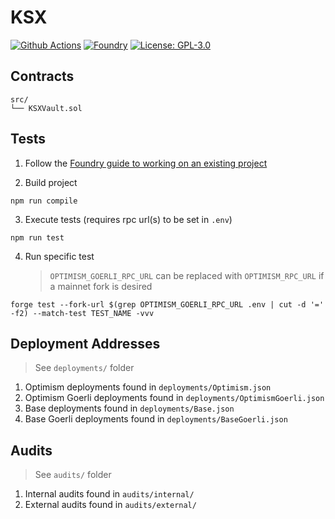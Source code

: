 # KSX

[![Github Actions][gha-badge]][gha] 
[![Foundry][foundry-badge]][foundry] 
[![License: GPL-3.0][license-badge]][license]

[gha]: https://github.com/Kwenta/foundry-scaffold/actions
[gha-badge]: https://github.com/Kwenta/foundry-scaffold/actions/workflows/test.yml/badge.svg
[foundry]: https://getfoundry.sh/
[foundry-badge]: https://img.shields.io/badge/Built%20with-Foundry-FFDB1C.svg
[license]: https://opensource.org/license/GPL-3.0/
[license-badge]: https://img.shields.io/badge/GitHub-GPL--3.0-informational


## Contracts

```
src/
└── KSXVault.sol
```

## Tests

1. Follow the [Foundry guide to working on an existing project](https://book.getfoundry.sh/projects/working-on-an-existing-project.html)

2. Build project

```
npm run compile
```

3. Execute tests (requires rpc url(s) to be set in `.env`)

```
npm run test
```

4. Run specific test
    > `OPTIMISM_GOERLI_RPC_URL` can be replaced with `OPTIMISM_RPC_URL` if a mainnet fork is desired

```
forge test --fork-url $(grep OPTIMISM_GOERLI_RPC_URL .env | cut -d '=' -f2) --match-test TEST_NAME -vvv
```

## Deployment Addresses

> See `deployments/` folder

1. Optimism deployments found in `deployments/Optimism.json`
2. Optimism Goerli deployments found in `deployments/OptimismGoerli.json`
3. Base deployments found in `deployments/Base.json`
4. Base Goerli deployments found in `deployments/BaseGoerli.json`

## Audits

> See `audits/` folder

1. Internal audits found in `audits/internal/`
2. External audits found in `audits/external/`